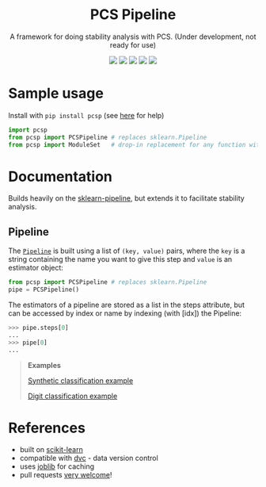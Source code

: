 <h1 align="center"> PCS Pipeline </h1>
<p align="center"> A framework for doing stability analysis with PCS. (Under development, not ready for use)
</p>

<p align="center">
  <img src="https://img.shields.io/badge/license-mit-blue.svg">
  <img src="https://img.shields.io/badge/python-3.6--3.8-blue">
  <a href="https://github.com/Yu-group/pcs-pipeline/actions"><img src="https://github.com/Yu-group/pcs-pipeline/workflows/tests/badge.svg"></a>
  <img src="https://img.shields.io/github/checks-status/Yu-group/pcs-pipeline/master">
  <img src="https://img.shields.io/pypi/v/pcsp?color=orange">
</p> 


# Sample usage

Install with `pip install pcsp` (see [here](https://github.com/Yu-Group/pcs-pipeline/blob/master/docs/troubleshooting.md) for help)

```python
import pcsp
from pcsp import PCSPipeline # replaces sklearn.Pipeline
from pcsp import ModuleSet   # drop-in replacement for any function with a set of functions
```

# Documentation

Builds heavily on the [sklearn-pipeline](https://scikit-learn.org/stable/modules/compose.html), but extends it to facilitate stability analysis.

## Pipeline

The [`Pipeline`](https://scikit-learn.org/stable/modules/generated/sklearn.pipeline.Pipeline.html#sklearn.pipeline.Pipeline) is built using a list of `(key, value)` pairs, where the `key` is a string containing the name you want to give this step and `value` is an estimator object:

```python
from pcsp import PCSPipeline # replaces sklearn.Pipeline
pipe = PCSPipeline()
```

The estimators of a pipeline are stored as a list in the steps attribute, but can be accessed by index or name by indexing (with [idx]) the Pipeline:

```python
>>> pipe.steps[0]
...
>>> pipe[0]
...
```

> **Examples**
>
> [Synthetic classification example](https://github.com/Yu-Group/pcs-pipeline/tree/master/notebooks/synthetic_classification.ipynb)
>
> [Digit classification example](https://github.com/Yu-Group/pcs-pipeline/tree/master/notebooks/digits_classification.ipynb)


# References

- built on [scikit-learn](https://scikit-learn.org/stable/index.html)
- compatible with [dvc](https://dvc.org/) - data version control
- uses [joblib](https://joblib.readthedocs.io/en/latest/) for caching
- pull requests <a href="https://github.com/Yu-Group/pcs-pipeline/blob/master/docs/contributing.md">very welcome</a>!